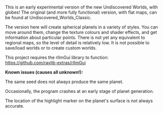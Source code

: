This is an early experimental version of the new Undiscovered Worlds, with globes!
The original (and more fully functional) version, with flat maps, can be found at Undiscovered_Worlds_Classic.


The version here will create spherical planets in a variety of styles. You can move around them, change the texture colours and shader effects, and get information about particular points.
There is not yet any equivalent to regional maps, so the level of detail is relatively low.
It is not possible to save/load worlds or to create custom worlds.

This project requires the rlImGui library to function: https://github.com/raylib-extras/rlImGui

**Known issues (causes all unknown!):**

The same seed does not always produce the same planet.

Occasionally, the program crashes at an early stage of planet generation.

The location of the highlight marker on the planet's surface is not always accurate.
